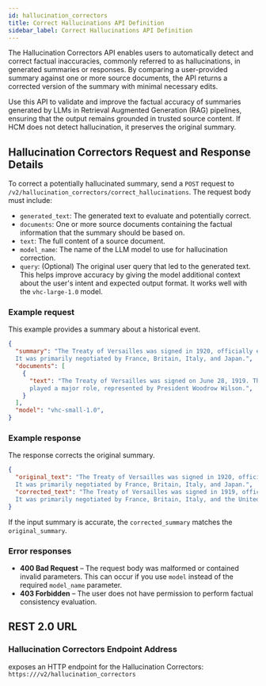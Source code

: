 ```yaml
---
id: hallucination_correctors
title: Correct Hallucinations API Definition
sidebar_label: Correct Hallucinations API Definition
---
```


The Hallucination Correctors API enables users to automatically 
detect and correct factual inaccuracies, commonly referred to as 
hallucinations, in generated summaries or responses. By comparing a 
user-provided summary against one or more source documents, the API returns a 
corrected version of the summary with minimal necessary edits.

Use this API to validate and improve the factual accuracy of summaries 
generated by LLMs in Retrieval Augmented Generation (RAG) pipelines, ensuring 
that the output remains grounded in trusted source content. If HCM does not 
detect hallucination, it preserves the original summary.

## Hallucination Correctors Request and Response Details

To correct a potentially hallucinated summary, send a `POST` request to 
`/v2/hallucination_correctors/correct_hallucinations`. The request body must include:
* `generated_text`: The generated text to evaluate and potentially correct.
* `documents`: One or more source documents containing the factual information that 
  the summary should be based on.
* `text`: The full content of a source document.
* `model_name`: The name of the LLM model to use for hallucination correction.
* `query`: (Optional) The original user query that led to the generated text. 
  This helps improve accuracy by giving the model additional 
  context about the user's intent and expected output format. It works well 
  with the `vhc-large-1.0` model.


### Example request

This example provides a summary about a historical event.

```json
{
  "summary": "The Treaty of Versailles was signed in 1920, officially ending World War I. 
  It was primarily negotiated by France, Britain, Italy, and Japan.",
  "documents": [
    {
      "text": "The Treaty of Versailles was signed on June 28, 1919. The United States 
      played a major role, represented by President Woodrow Wilson.",
    }
  ],
  "model": "vhc-small-1.0",
}
```

### Example response

The response corrects the original summary.

```json
{
  "original_text": "The Treaty of Versailles was signed in 1920, officially ending World War I. 
  It was primarily negotiated by France, Britain, Italy, and Japan.",
  "corrected_text": "The Treaty of Versailles was signed in 1919, officially ending World War I. 
  It was primarily negotiated by France, Britain, Italy, and the United States."
}
```

If the input summary is accurate, the `corrected_summary` matches the `original_summary`.

### Error responses

* **400 Bad Request** – The request body was malformed or contained invalid 
  parameters. This can occur if you use `model` instead of the required `model_name` 
  parameter.
* **403 Forbidden** – The user does not have permission to perform factual 
  consistency evaluation.

## REST 2.0 URL

### Hallucination Correctors Endpoint Address

<Config v="names.product"/> exposes an HTTP endpoint for the Hallucination Correctors:
<code>https://<Config v="domains.rest.indexing"/>/v2/hallucination_correctors</code>
